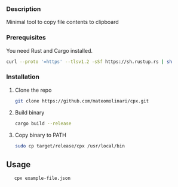 ### Description

Minimal tool to copy file contents to clipboard

### Prerequisites

You need Rust and Cargo installed.
  ```sh
curl --proto '=https' --tlsv1.2 -sSf https://sh.rustup.rs | sh
  ```

### Installation

1. Clone the repo
   ```sh
   git clone https://github.com/mateomolinari/cpx.git
   ```
2. Build binary
   ```sh
   cargo build --release
   ```
3. Copy binary to PATH
   ```sh
   sudo cp target/release/cpx /usr/local/bin
   ```


## Usage

```sh
   cpx example-file.json
```
